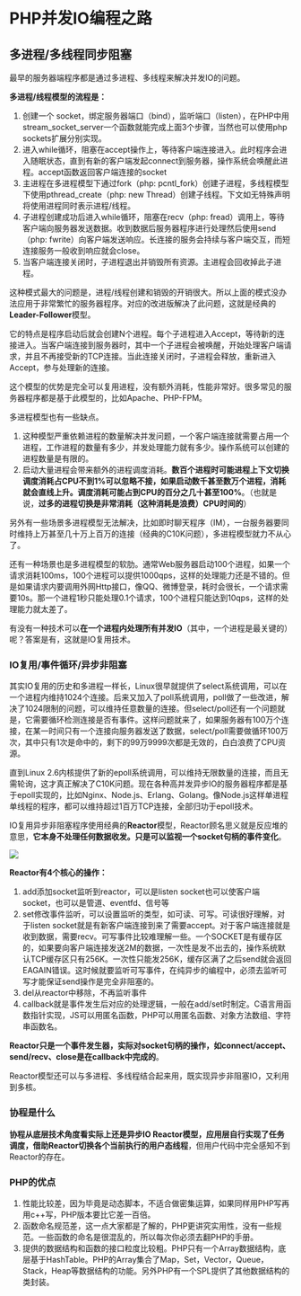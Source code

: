 # PHP并发IO编程之路

## 多进程/多线程同步阻塞

最早的服务器端程序都是通过多进程、多线程来解决并发IO的问题。

**多进程/线程模型的流程是：**

1. 创建一个 socket，绑定服务器端口（bind），监听端口（listen），在PHP中用stream_socket_server一个函数就能完成上面3个步骤，当然也可以使用php sockets扩展分别实现。
2. 进入while循环，阻塞在accept操作上，等待客户端连接进入。此时程序会进入随眠状态，直到有新的客户端发起connect到服务器，操作系统会唤醒此进程。accept函数返回客户端连接的socket
3. 主进程在多进程模型下通过fork（php: pcntl_fork）创建子进程，多线程模型下使用pthread_create（php: new Thread）创建子线程。下文如无特殊声明将使用进程同时表示进程/线程。
4. 子进程创建成功后进入while循环，阻塞在recv（php: fread）调用上，等待客户端向服务器发送数据。收到数据后服务器程序进行处理然后使用send（php: fwrite）向客户端发送响应。长连接的服务会持续与客户端交互，而短连接服务一般收到响应就会close。
5. 当客户端连接关闭时，子进程退出并销毁所有资源。主进程会回收掉此子进程。

这种模式最大的问题是，进程/线程创建和销毁的开销很大。所以上面的模式没办法应用于非常繁忙的服务器程序。对应的改进版解决了此问题，这就是经典的**Leader-Follower**模型。

它的特点是程序启动后就会创建N个进程。每个子进程进入Accept，等待新的连接进入。当客户端连接到服务器时，其中一个子进程会被唤醒，开始处理客户端请求，并且不再接受新的TCP连接。当此连接关闭时，子进程会释放，重新进入Accept，参与处理新的连接。

这个模型的优势是完全可以复用进程，没有额外消耗，性能非常好。很多常见的服务器程序都是基于此模型的，比如Apache、PHP-FPM。

多进程模型也有一些缺点。

1. 这种模型严重依赖进程的数量解决并发问题，一个客户端连接就需要占用一个进程，工作进程的数量有多少，并发处理能力就有多少。操作系统可以创建的进程数量是有限的。
2. 启动大量进程会带来额外的进程调度消耗。**数百个进程时可能进程上下文切换调度消耗占CPU不到1%可以忽略不接，如果启动数千甚至数万个进程，消耗就会直线上升。调度消耗可能占到CPU的百分之几十甚至100%**。（也就是说，**过多的进程切换是非常消耗（这种消耗是浪费）CPU时间的**）

另外有一些场景多进程模型无法解决，比如即时聊天程序（IM），一台服务器要同时维持上万甚至几十万上百万的连接（经典的C10K问题），多进程模型就力不从心了。

还有一种场景也是多进程模型的软肋。通常Web服务器启动100个进程，如果一个请求消耗100ms，100个进程可以提供1000qps，这样的处理能力还是不错的。但是如果请求内要调用外网Http接口，像QQ、微博登录，耗时会很长，一个请求需要10s。那一个进程1秒只能处理0.1个请求，100个进程只能达到10qps，这样的处理能力就太差了。

有没有一种技术可以**在一个进程内处理所有并发IO**（其中，一个进程是最关键的）呢？答案是有，这就是IO复用技术。

### IO复用/事件循环/异步非阻塞

其实IO复用的历史和多进程一样长，Linux很早就提供了select系统调用，可以在一个进程内维持1024个连接。后来又加入了poll系统调用，poll做了一些改进，解决了1024限制的问题，可以维持任意数量的连接。但select/poll还有一个问题就是，它需要循环检测连接是否有事件。这样问题就来了，如果服务器有100万个连接，在某一时间只有一个连接向服务器发送了数据，select/poll需要做循环100万次，其中只有1次是命中的，剩下的99万9999次都是无效的，白白浪费了CPU资源。

直到Linux 2.6内核提供了新的epoll系统调用，可以维持无限数量的连接，而且无需轮询，这才真正解决了C10K问题。现在各种高并发异步IO的服务器程序都是基于epoll实现的，比如Nginx、Node.js、Erlang、Golang。像Node.js这样单进程单线程的程序，都可以维持超过1百万TCP连接，全部归功于epoll技术。

IO复用异步非阻塞程序使用经典的**Reactor**模型，Reactor顾名思义就是反应堆的意思，**它本身不处理任何数据收发。只是可以监视一个socket句柄的事件变化**。

![](http://oklbfi1yj.bkt.clouddn.com/PHP%E5%B9%B6%E5%8F%91IO%E7%BC%96%E7%A8%8B%E4%B9%8B%E8%B7%AF/1.png)

**Reactor有4个核心的操作：**

1. add添加socket监听到reactor，可以是listen socket也可以使客户端socket，也可以是管道、eventfd、信号等
2. set修改事件监听，可以设置监听的类型，如可读、可写。可读很好理解，对于listen socket就是有新客户端连接到来了需要accept。对于客户端连接就是收到数据，需要recv。可写事件比较难理解一些。一个SOCKET是有缓存区的，如果要向客户端连接发送2M的数据，一次性是发不出去的，操作系统默认TCP缓存区只有256K。一次性只能发256K，缓存区满了之后send就会返回EAGAIN错误。这时候就要监听可写事件，在纯异步的编程中，必须去监听可写才能保证send操作是完全非阻塞的。
3. del从reactor中移除，不再监听事件
4. callback就是事件发生后对应的处理逻辑，一般在add/set时制定。C语言用函数指针实现，JS可以用匿名函数，PHP可以用匿名函数、对象方法数组、字符串函数名。

**Reactor只是一个事件发生器，实际对socket句柄的操作，如connect/accept、send/recv、close是在callback中完成的**。

Reactor模型还可以与多进程、多线程结合起来用，既实现异步非阻塞IO，又利用到多核。

### 协程是什么

**协程从底层技术角度看实际上还是异步IO Reactor模型，应用层自行实现了任务调度，借助Reactor切换各个当前执行的用户态线程**，但用户代码中完全感知不到Reactor的存在。

### PHP的优点

1. 性能比较差，因为毕竟是动态脚本，不适合做密集运算，如果同样用PHP写再用c++写，PHP版本要比它差一百倍。
2. 函数命名规范差，这一点大家都是了解的，PHP更讲究实用性，没有一些规范。一些函数的命名是很混乱的，所以每次你必须去翻PHP的手册。
3. 提供的数据结构和函数的接口粒度比较粗。PHP只有一个Array数据结构，底层基于HashTable。PHP的Array集合了Map，Set，Vector，Queue，Stack，Heap等数据结构的功能。另外PHP有一个SPL提供了其他数据结构的类封装。





